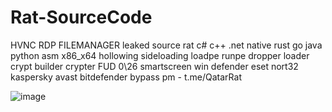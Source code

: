 # Rat-SourceCode
HVNC RDP FILEMANAGER leaked source rat c# c++ .net native rust go java python asm x86_x64 hollowing sideloading loadpe runpe dropper loader crypt builder crypter FUD 0\26 smartscreen win defender eset nort32 kaspersky avast bitdefender bypass
pm - t.me/QatarRat

![image](https://github.com/user-attachments/assets/7e694221-dcf1-4636-a73e-620a7c48a826)

